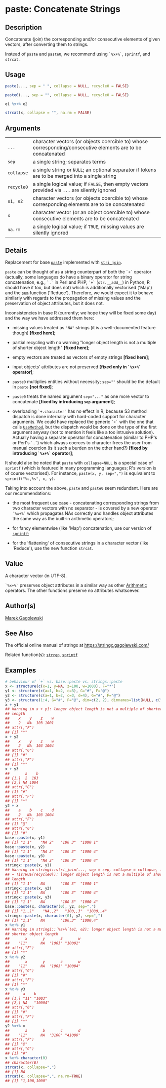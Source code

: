 # paste: Concatenate Strings

## Description

Concatenate (join) the corresponding and/or consecutive elements of given vectors, after converting them to strings.

Instead of `paste` and `paste0`, we recommend using `` `%x+%` ``, `sprintf`, and `strcat`.

## Usage

```r
paste(..., sep = " ", collapse = NULL, recycle0 = FALSE)

paste0(..., sep = "", collapse = NULL, recycle0 = FALSE)

e1 %x+% e2

strcat(x, collapse = "", na.rm = FALSE)
```

## Arguments

|            |                                                                                                             |
|------------|-------------------------------------------------------------------------------------------------------------|
| `...`      | character vectors (or objects coercible to) whose corresponding/consecutive elements are to be concatenated |
| `sep`      | a single string; separates terms                                                                            |
| `collapse` | a single string or `NULL`; an optional separator if tokens are to be merged into a single string            |
| `recycle0` | a single logical value; if `FALSE`, then empty vectors provided via `...` are silently ignored              |
| `e1, e2`   | character vectors (or objects coercible to) whose corresponding elements are to be concatenated             |
| `x`        | character vector (or an object coercible to) whose consecutive elements are to be concatenated              |
| `na.rm`    | a single logical value; if `TRUE`, missing values are silently ignored                                      |

## Details

Replacement for base [`paste`](https://stat.ethz.ch/R-manual/R-devel/library/base/help/paste.html) implemented with [`stri_join`](https://stringi.gagolewski.com/rapi/stri_join.html).

`paste` can be thought of as a string counterpart of both the `` `+` `` operator (actually, some languages do have a binary operator for string concatenation, e.g., `` `.` `` in Perl and PHP, `` `+` `` (`str.__add__`) in Python; R should have it too, but does not) which is additionally vectorised (\'Map\') and the [`sum`](https://stat.ethz.ch/R-manual/R-devel/library/base/help/sum.html) function (\'Reduce\'). Therefore, we would expect it to behave similarly with regards to the propagation of missing values and the preservation of object attributes, but it does not.

Inconsistencies in base R (currently; we hope they will be fixed some day) and the way we have addressed them here:

-   missing values treated as `"NA"` strings (it is a well-documented feature though) **\[fixed here\]**;

-   partial recycling with no warning \"longer object length is not a multiple of shorter object length\" **\[fixed here\]**;

-   empty vectors are treated as vectors of empty strings **\[fixed here\]**;

-   input objects\' attributes are not preserved **\[fixed only in `` `%x+%` `` operator\]**;

-   `paste0` multiplies entities without necessity; `sep=""` should be the default in `paste` **\[not fixed\]**;

-   `paste0` treats the named argument `sep="..."` as one more vector to concatenate **\[fixed by introducing `sep` argument\]**;

-   overloading `` `+.character` `` has no effect in R, because S3 method dispatch is done internally with hard-coded support for character arguments. We could have replaced the generic `` `+` `` with the one that calls [`UseMethod`](https://stat.ethz.ch/R-manual/R-devel/library/base/help/UseMethod.html), but the dispatch would be done on the type of the first argument anyway (not to mention it feels like a too intrusive solution). Actually having a separate operator for concatenation (similar to PHP\'s or Perl\'s `` `.` ``) which always coerces to character frees the user from manual coercion (is it such a burden on the other hand?) **\[fixed by introducing `` `%x+%` `` operator\]**;

It should also be noted that `paste` with `collapse=NULL` is a special case of `sprintf` (which is featured in many programming languages; R\'s version is of course vectorised). For instance, `paste(x, y, sep=",")` is equivalent to `sprintf("%s,%s", x, y)`.

Taking into account the above, `paste` and `paste0` seem redundant. Here are our recommendations:

-   the most frequent use case - concatenating corresponding strings from two character vectors with no separator - is covered by a new operator `` `%x+%` `` which propagates NAs correctly and handles object attributes the same way as the built-in arithmetic operators;

-   for fancy elementwise (like \'Map\') concatenation, use our version of [`sprintf`](sprintf.md);

-   for the \'flattening\' of consecutive strings in a character vector (like \'Reduce\'), use the new function `strcat`.

## Value

A character vector (in UTF-8).

`` `%x+%` `` preserves object attributes in a similar way as other [Arithmetic](https://stat.ethz.ch/R-manual/R-devel/library/base/help/Arithmetic.html) operators. The other functions preserve no attributes whatsoever.

## Author(s)

[Marek Gagolewski](https://www.gagolewski.com/)

## See Also

The official online manual of <span class="pkg">stringx</span> at <https://stringx.gagolewski.com/>

Related function(s): [`strrep`](strrep.md), [`sprintf`](sprintf.md)

## Examples




```r
# behaviour of `+` vs. base::paste vs. stringx::paste
x <- structure(c(x=1, y=NA, z=100, w=1000), F="*")
y1 <- structure(c(a=1, b=2, c=3), G="#", F="@")
y2 <- structure(c(a=1, b=2, c=3, d=4), G="#", F="@")
y3 <- structure(1:4, G="#", F="@", dim=c(2, 2), dimnames=list(NULL, c("a", "b")))
x + y1
## Warning in x + y1: longer object length is not a multiple of shorter object
## length
##    x    y    z    w 
##    2   NA  103 1001 
## attr(,"F")
## [1] "*"
x + y2
##    x    y    z    w 
##    2   NA  103 1004 
## attr(,"G")
## [1] "#"
## attr(,"F")
## [1] "*"
x + y3
##       a    b
## [1,]  2  103
## [2,] NA 1004
## attr(,"G")
## [1] "#"
## attr(,"F")
## [1] "*"
y2 + x
##    a    b    c    d 
##    2   NA  103 1004 
## attr(,"F")
## [1] "@"
## attr(,"G")
## [1] "#"
base::paste(x, y1)
## [1] "1 1"    "NA 2"   "100 3"  "1000 1"
base::paste(x, y2)
## [1] "1 1"    "NA 2"   "100 3"  "1000 4"
base::paste(x, y3)
## [1] "1 1"    "NA 2"   "100 3"  "1000 4"
stringx::paste(x, y1)
## Warning in stringi::stri_join(..., sep = sep, collapse = collapse, ignore_null
## = !isTRUE(recycle0)): longer object length is not a multiple of shorter object
## length
## [1] "1 1"    NA       "100 3"  "1000 1"
stringx::paste(x, y2)
## [1] "1 1"    NA       "100 3"  "1000 4"
stringx::paste(x, y3)
## [1] "1 1"    NA       "100 3"  "1000 4"
base::paste(x, character(0), y2, sep=",")
## [1] "1,,1"    "NA,,2"   "100,,3"  "1000,,4"
stringx::paste(x, character(0), y2, sep=",")
## [1] "1,1"    NA       "100,3"  "1000,4"
x %x+% y1
## Warning in stringi::`%s+%`(e1, e2): longer object length is not a multiple of
## shorter object length
##       x       y       z       w 
##    "11"      NA  "1003" "10001" 
## attr(,"F")
## [1] "*"
x %x+% y2
##       x       y       z       w 
##    "11"      NA  "1003" "10004" 
## attr(,"G")
## [1] "#"
## attr(,"F")
## [1] "*"
x %x+% y3
##      a    b      
## [1,] "11" "1003" 
## [2,] NA   "10004"
## attr(,"G")
## [1] "#"
## attr(,"F")
## [1] "*"
y2 %x+% x
##       a       b       c       d 
##    "11"      NA  "3100" "41000" 
## attr(,"F")
## [1] "@"
## attr(,"G")
## [1] "#"
x %x+% character(0)
## character(0)
strcat(x, collapse=",")
## [1] NA
strcat(x, collapse=",", na.rm=TRUE)
## [1] "1,100,1000"
```
